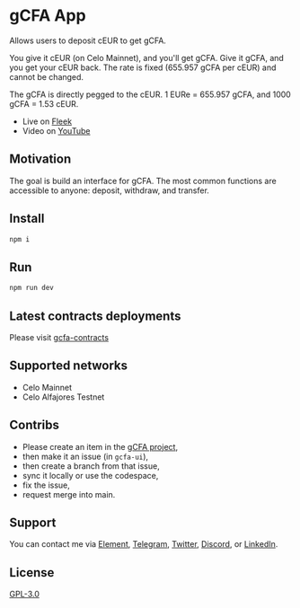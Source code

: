 # gCFA App

Allows users to deposit cEUR to get gCFA.

You give it cEUR (on Celo Mainnet), and you'll get gCFA. Give it gCFA, and you get your cEUR back. The rate is fixed (655.957 gCFA per cEUR) and cannot be changed.

The gCFA is directly pegged to the cEUR. 1 EURe = 655.957 gCFA, and 1000 gCFA = 1.53 cEUR.

- Live on [Fleek](https://gcfa-ui.on.fleek.co/)
- Video on [YouTube](https://youtu.be/Z2bCiFmgxlw)

## Motivation

The goal is build an interface for gCFA. The most common functions are accessible to anyone: deposit, withdraw, and transfer.

## Install

```sh
npm i
```

## Run

```sh
npm run dev
```

## Latest contracts deployments

Please visit [gcfa-contracts](https://github.com/w3hc/gcfa-contracts)

## Supported networks

- Celo Mainnet
- Celo Alfajores Testnet

## Contribs

- Please create an item in the [gCFA project](https://github.com/orgs/w3hc/projects/5/views/2),
- then make it an issue (in `gcfa-ui`),
- then create a branch from that issue,
- sync it locally or use the codespace,
- fix the issue,
- request merge into main.

## Support

You can contact me via [Element](https://matrix.to/#/@julienbrg:matrix.org), [Telegram](https://t.me/julienbrg), [Twitter](https://twitter.com/julienbrg), [Discord](https://discord.gg/bHKJV3NWUQ), or [LinkedIn](https://www.linkedin.com/in/julienberanger/).

## License

[GPL-3.0](https://github.com/w3hc/w3hc-web/blob/main/LICENSE)
